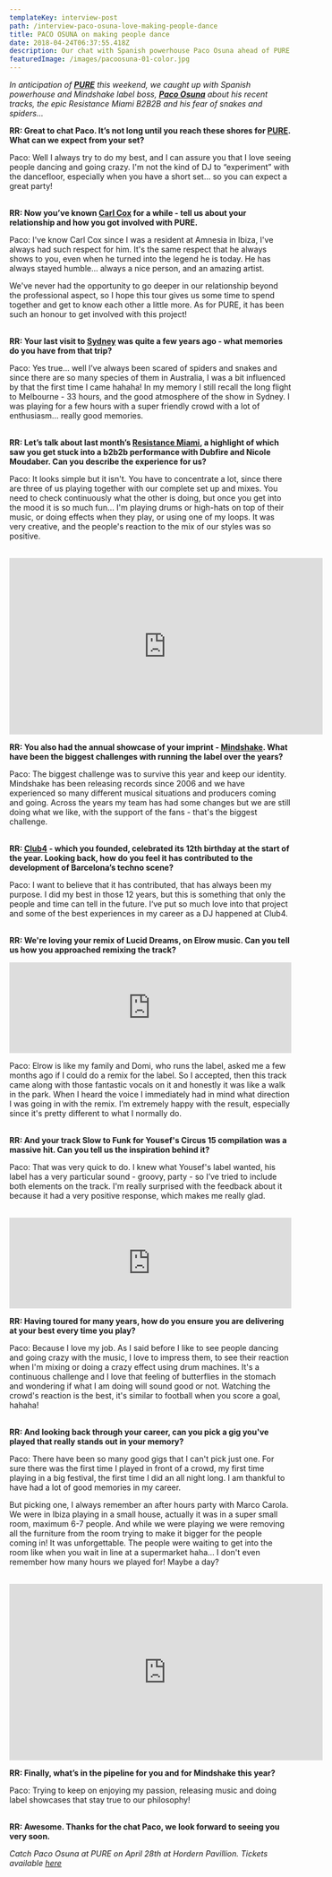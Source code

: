 ```yaml
---
templateKey: interview-post
path: /interview-paco-osuna-love-making-people-dance
title: PACO OSUNA on making people dance
date: 2018-04-24T06:37:55.418Z
description: Our chat with Spanish powerhouse Paco Osuna ahead of PURE
featuredImage: /images/pacoosuna-01-color.jpg
---
```


_In anticipation of [**PURE**](https://www.ravereviewz.net/Event/Pure-Sydney-18-Moore-Park/138) this weekend, we caught up with Spanish powerhouse and Mindshake label boss, [**Paco Osuna**](https://www.facebook.com/PacoOsunaOfficial/) about his recent tracks, the epic Resistance Miami B2B2B and his fear of snakes and spiders..._

**RR: Great to chat Paco. It’s not long until you reach these shores for [PURE](https://www.ravereviewz.net/Event/Pure-Sydney-18-Moore-Park/138). What can we expect from your set?**

Paco: Well I always try to do my best, and I can assure you that I love seeing people dancing and going crazy. I'm not the kind of DJ to “experiment” with the dancefloor, especially when you have a short set... so you can expect a great party!
<br><br>

**RR: Now you’ve known [Carl Cox](https://www.facebook.com/carlcox247/) for a while - tell us about your relationship and how you got involved with PURE.**

Paco: I've know Carl Cox since I was a resident at Amnesia in Ibiza, I've always had such respect for him. It's the same respect that he always shows to you, even when he turned into the legend he is today. He has always stayed humble... always a nice person, and an amazing artist.

We've never had the opportunity to go deeper in our relationship beyond the professional aspect, so I hope this tour gives us some time to spend together and get to know each other a little more. As for PURE, it has been such an honour to get involved with this project!
<br><br>

**RR: Your last visit to [Sydney](https://www.ravereviewz.net/Events-Location/Sydney) was quite a few years ago - what memories do you have from that trip?**

Paco: Yes true... well I’ve always been scared of spiders and snakes and since there are so many species of them in Australia, I was a bit influenced by that the first time I came hahaha! In my memory I still recall the long flight to Melbourne - 33 hours, and the good atmosphere of the show in Sydney. I was playing for a few hours with a super friendly crowd with a lot of enthusiasm... really good memories.
<br><br>

**RR: Let’s talk about last month’s [Resistance Miami](https://www.facebook.com/resistance/), a highlight of which saw you get stuck into a b2b2b performance with Dubfire and Nicole Moudaber. Can you describe the experience for us?**

Paco: It looks simple but it isn't. You have to concentrate a lot, since there are three of us playing together with our complete set up and mixes. You need to check continuously what the other is doing, but once you get into the mood it is so much fun... I'm playing drums or high-hats on top of their music, or doing effects when they play, or using one of my loops. It was very creative, and the people's reaction to the mix of our styles was so positive.
<br><br>

<iframe width="560" height="315" src="https://www.youtube.com/embed/-pdk3CS5SVI?rel=0" frameborder="0" allow="autoplay; encrypted-media" allowfullscreen></iframe>

**RR: You also had the annual showcase of your imprint - [Mindshake](https://www.facebook.com/mindshakerecords/). What have been the biggest challenges with running the label over the years?**

Paco: The biggest challenge was to survive this year and keep our identity. Mindshake has been releasing records since 2006 and we have experienced so many different musical situations and producers coming and going. Across the years my team has had some changes but we are still doing what we like, with the support of the fans - that's the biggest challenge.
<br><br>

**RR: [Club4](https://www.facebook.com/Club4.barcelona/) - which you founded, celebrated its 12th birthday at the start of the year. Looking back, how do you feel it has contributed to the development of Barcelona’s techno scene?**

Paco: I want to believe that it has contributed, that has always been my purpose. I did my best in those 12 years, but this is something that only the people and time can tell in the future. I‘ve put so much love into that project and some of the best experiences in my career as a DJ happened at Club4.
<br><br>

**RR: We're loving your remix of Lucid Dreams, on Elrow music. Can you tell us how you approached remixing the track?**

<iframe src="https://embed.beatport.com/?id=10363407&type=track" width="100%" height="162" frameborder="0" scrolling="no" style="max-width:600px;"></iframe>

Paco: Elrow is like my family and Domi, who runs the label, asked me a few months ago if I could do a remix for the label. So I accepted, then this track came along with those fantastic vocals on it and honestly it was like a walk in the park. When I heard the voice I immediately had in mind what direction I was going in with the remix. I’m extremely happy with the result, especially since it's pretty different to what I normally do.
<br><br>

**RR: And your track Slow to Funk for Yousef's Circus 15 compilation was a massive hit. Can you tell us the inspiration behind it?**

Paco: That was very quick to do. I knew what Yousef's label wanted, his label has a very particular sound - groovy, party - so I’ve tried to include both elements on the track. I'm really surprised with the feedback about it because it had a very positive response, which makes me really glad.
<br><br>

<iframe src="https://embed.beatport.com/?id=9703680&type=track" width="100%" height="162" frameborder="0" scrolling="no" style="max-width:600px;"></iframe>


**RR: Having toured for many years, how do you ensure you are delivering at your best every time you play?**

Paco: Because I love my job. As I said before I like to see people dancing and going crazy with the music, I love to impress them, to see their reaction when I'm mixing or doing a crazy effect using drum machines. It's a continuous challenge and I love that feeling of butterflies in the stomach and wondering if what I am doing will sound good or not. Watching the crowd's reaction is the best, it's similar to football when you score a goal, hahaha!
<br><br>

**RR: And looking back through your career, can you pick a gig you've played that really stands out in your memory?**

Paco: There have been so many good gigs that I can't pick just one. For sure there was the first time I played in front of a crowd, my first time playing in a big festival, the first time I did an all night long. I am thankful to have had a lot of good memories in my career.

But picking one, I always remember an after hours party with Marco Carola. We were in Ibiza playing in a small house, actually it was in a super small room, maximum 6-7 people. And while we were playing we were removing all the furniture from the room trying to make it bigger for the people coming in! It was unforgettable. The people were waiting to get into the room like when you wait in line at a supermarket haha… I don't even remember how many hours we played for! Maybe a day?
<br><br>

<iframe width="560" height="315" src="https://www.youtube.com/embed/XcYNgjmBD54?rel=0" frameborder="0" allow="autoplay; encrypted-media" allowfullscreen></iframe>

**RR: Finally, what’s in the pipeline for you and for Mindshake this year?**

Paco: Trying to keep on enjoying my passion, releasing music and doing label showcases that stay true to our philosophy!
<br><br>

**RR: Awesome. Thanks for the chat Paco, we look forward to seeing you very soon.**

_Catch Paco Osuna at PURE on April 28th at Hordern Pavillion. Tickets available [here](https://www.ravereviewz.net/Event/Pure-Sydney-18-Moore-Park/138)_
